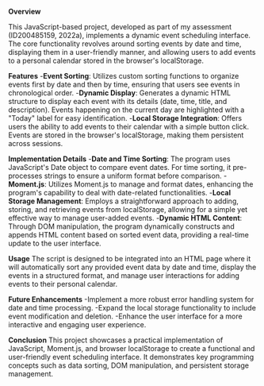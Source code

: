 **Overview**

This JavaScript-based project, developed as part of my assessment (ID200485159, 2022a), implements a dynamic event scheduling interface. The core functionality revolves around sorting events by date and time, displaying them in a user-friendly manner, and allowing users to add events to a personal calendar stored in the browser's localStorage.

**Features**
-**Event Sorting**: Utilizes custom sorting functions to organize events first by date and then by time, ensuring that users see events in chronological order.
-**Dynamic Display**: Generates a dynamic HTML structure to display each event with its details (date, time, title, and description). Events happening on the current day are highlighted with a "Today" label for easy identification.
-**Local Storage Integration**: Offers users the ability to add events to their calendar with a simple button click. Events are stored in the browser's localStorage, making them persistent across sessions.

**Implementation Details**
-**Date and Time Sorting**: The program uses JavaScript's Date object to compare event dates. For time sorting, it pre-processes strings to ensure a uniform format before comparison.
-**Moment.js**: Utilizes Moment.js to manage and format dates, enhancing the program's capability to deal with date-related functionalities.
-**Local Storage Management**: Employs a straightforward approach to adding, storing, and retrieving events from localStorage, allowing for a simple yet effective way to manage user-added events.
-**Dynamic HTML Content**: Through DOM manipulation, the program dynamically constructs and appends HTML content based on sorted event data, providing a real-time update to the user interface.

**Usage**
The script is designed to be integrated into an HTML page where it will automatically sort any provided event data by date and time, display the events in a structured format, and manage user interactions for adding events to their personal calendar.

**Future Enhancements**
-Implement a more robust error handling system for date and time processing.
-Expand the local storage functionality to include event modification and deletion.
-Enhance the user interface for a more interactive and engaging user experience.

**Conclusion**
This project showcases a practical implementation of JavaScript, Moment.js, and browser localStorage to create a functional and user-friendly event scheduling interface. It demonstrates key programming concepts such as data sorting, DOM manipulation, and persistent storage management.
